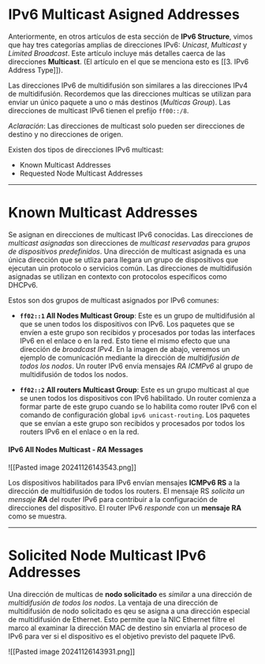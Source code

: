 # IPv6 Multicast Asigned Addresses

Anteriormente, en otros artículos de esta sección de **IPv6 Structure**, vimos que hay tres categorías amplias de direcciones IPv6: *Unicast*, *Multicast* y *Limited Broadcast*. Este artículo incluye más detalles caerca de las direcciones **Multicast**. (El artículo en el que se menciona esto es [[3. IPv6 Address Type]]).

Las direcciones IPv6 de multidifusión son similares a las direcciones IPv4 de multidifusión. Recordemos que las direcciones multicas se utilizan para enviar un único paquete a uno o más destinos (*Multicas Group*). Las direcciones de multicast IPv6 tienen el prefijo `ff00::/8`.

*Aclaración*: Las direcciones de multicast solo pueden ser direcciones de destino y no direcciones de origen.

Existen dos tipos de direcciones IPv6 multicast:

- Known Multicast Addresses
- Requested Node Multicast Addresses

---
# Known Multicast Addresses

Se asignan en direcciones de multicast IPv6 conocidas. Las direcciones de *multicast asignadas* son direcciones de *multicast reservadas* para *grupos de dispositivos predefinidos*. Una dirección de multicast asignada es una única dirección que se utliza para llegara  un grupo de dispositivos que ejecutan uin protocolo o servicios común. Las direcciones de multidifusión asignadas se utilizan en contexto con protocolos específicos como DHCPv6.

Estos son dos grupos de multicast asignados por IPv6 comunes:

- **`ff02::1` All Nodes Multicast Group**: Este es un grupo de multidifusión al que se unen todos los dispositivos con IPv6. Los paquetes que se envíen a este grupo son recibidos y procesados por todas las interfaces IPv6 en el enlace o en la red. Esto tiene el mismo efecto que una dirección de *broadcast IPv4*. En la imagen de abajo, veremos un ejemplo de comunicación mediante la dirección de *multidifusión de todos los nodos*. Un router IPv6 envía mensajes *RA ICMPv6* al grupo de multidifusión de todos los nodos.

- **`ff02::2`  All routers Multicast Group**: Este es un grupo multicast al que se unen todos los dispositivos con IPv6 habilitado. Un router comienza a formar parte de este grupo cuando se lo habilita como router IPv6 con el comando de configuración global `ipv6 unicast-routing`. Los paquetes que se envían a este grupo son recibidos y procesados por todos los routers IPv6 en el enlace o en la red.
#### IPv6 All Nodes Multicast - *RA* Messages

![[Pasted image 20241126143543.png]]

Los dispositivos habilitados para IPv6 envían mensajes **ICMPv6 RS** a la dirección de multidifusión de todos los routers. El mensaje RS *solicita un mensaje **RA*** del router IPv6 para contribuir a la configuración de direcciones del dispositivo. El router IPv6 *responde* con un **mensaje RA** como se muestra.

----
# Solicited Node Multicast IPv6 Addresses

Una dirección de multicas de **nodo solicitado** es *similar* a una dirección de *multidifusión de todos los nodos*. La ventaja de una dirección de multidifusión de nodo solicitado es qeu se asigna a una dirección especial de multidifusión de Ethernet. Esto permite que la NIC Ethernet filtre el marco al examinar la dirección MAC de destino sin enviarla al proceso de IPv6 para ver si el dispositivo es el objetivo previsto del paquete IPv6.

![[Pasted image 20241126143931.png]]